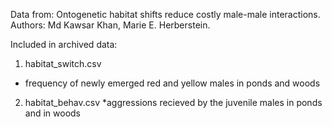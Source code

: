 Data from: Ontogenetic habitat shifts reduce costly male-male interactions. 
Authors: Md Kawsar Khan, Marie E. Herberstein. 

Included in archived data:

1. habitat_switch.csv
* frequency of newly emerged red and yellow males in ponds and woods

2. habitat_behav.csv
*aggressions recieved by the juvenile males in ponds and in woods
